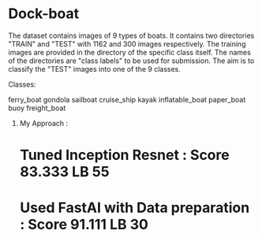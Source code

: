 # Dock-boat


The dataset contains images of 9 types of boats. It contains two directories "TRAIN" and "TEST" with 1162 and 300 images respectively. The training images are provided in the directory of the specific class itself. The names of the directories are "class labels" to be used for submission. The aim is to classify the "TEST" images into one of the 9 classes.

Classes:

ferry_boat
gondola
sailboat
cruise_ship
kayak
inflatable_boat
paper_boat
buoy
freight_boat



1. My Approach :

      # Tuned Inception Resnet : Score 83.333 LB 55
      # Used FastAI with Data preparation : Score 91.111 LB 30
